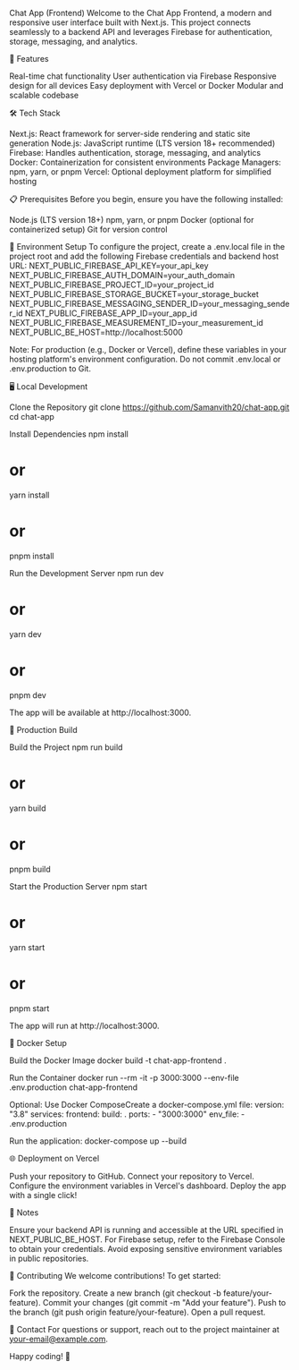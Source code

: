 Chat App (Frontend)
Welcome to the Chat App Frontend, a modern and responsive user interface built with Next.js. This project connects seamlessly to a backend API and leverages Firebase for authentication, storage, messaging, and analytics.

🚀 Features

Real-time chat functionality
User authentication via Firebase
Responsive design for all devices
Easy deployment with Vercel or Docker
Modular and scalable codebase


🛠 Tech Stack

Next.js: React framework for server-side rendering and static site generation
Node.js: JavaScript runtime (LTS version 18+ recommended)
Firebase: Handles authentication, storage, messaging, and analytics
Docker: Containerization for consistent environments
Package Managers: npm, yarn, or pnpm
Vercel: Optional deployment platform for simplified hosting


📋 Prerequisites
Before you begin, ensure you have the following installed:

Node.js (LTS version 18+)
npm, yarn, or pnpm
Docker (optional for containerized setup)
Git for version control


🔧 Environment Setup
To configure the project, create a .env.local file in the project root and add the following Firebase credentials and backend host URL:
NEXT_PUBLIC_FIREBASE_API_KEY=your_api_key
NEXT_PUBLIC_FIREBASE_AUTH_DOMAIN=your_auth_domain
NEXT_PUBLIC_FIREBASE_PROJECT_ID=your_project_id
NEXT_PUBLIC_FIREBASE_STORAGE_BUCKET=your_storage_bucket
NEXT_PUBLIC_FIREBASE_MESSAGING_SENDER_ID=your_messaging_sender_id
NEXT_PUBLIC_FIREBASE_APP_ID=your_app_id
NEXT_PUBLIC_FIREBASE_MEASUREMENT_ID=your_measurement_id
NEXT_PUBLIC_BE_HOST=http://localhost:5000


Note: For production (e.g., Docker or Vercel), define these variables in your hosting platform's environment configuration. Do not commit .env.local or .env.production to Git.


🖥️ Local Development

Clone the Repository
git clone https://github.com/Samanvith20/chat-app.git
cd chat-app


Install Dependencies
npm install
# or
yarn install
# or
pnpm install


Run the Development Server
npm run dev
# or
yarn dev
# or
pnpm dev

The app will be available at http://localhost:3000.



🔨 Production Build

Build the Project
npm run build
# or
yarn build
# or
pnpm build


Start the Production Server
npm start
# or
yarn start
# or
pnpm start

The app will run at http://localhost:3000.



🐳 Docker Setup

Build the Docker Image
docker build -t chat-app-frontend .


Run the Container
docker run --rm -it -p 3000:3000 --env-file .env.production chat-app-frontend


Optional: Use Docker ComposeCreate a docker-compose.yml file:
version: "3.8"
services:
  frontend:
    build: .
    ports:
      - "3000:3000"
    env_file:
      - .env.production

Run the application:
docker-compose up --build




🌐 Deployment on Vercel

Push your repository to GitHub.
Connect your repository to Vercel.
Configure the environment variables in Vercel's dashboard.
Deploy the app with a single click!


📝 Notes

Ensure your backend API is running and accessible at the URL specified in NEXT_PUBLIC_BE_HOST.
For Firebase setup, refer to the Firebase Console to obtain your credentials.
Avoid exposing sensitive environment variables in public repositories.


🤝 Contributing
We welcome contributions! To get started:

Fork the repository.
Create a new branch (git checkout -b feature/your-feature).
Commit your changes (git commit -m "Add your feature").
Push to the branch (git push origin feature/your-feature).
Open a pull request.


📧 Contact
For questions or support, reach out to the project maintainer at your-email@example.com.

Happy coding! 🎉
